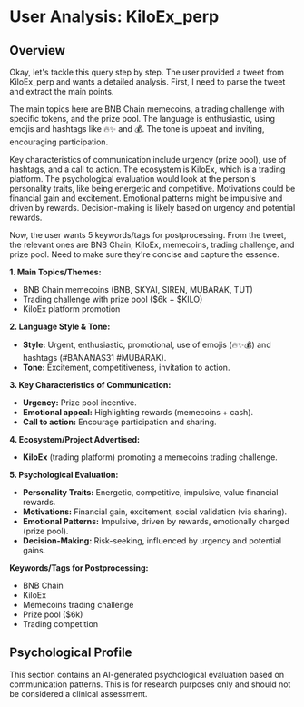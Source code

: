 # User Analysis: KiloEx_perp

## Overview

<think>
Okay, let's tackle this query step by step. The user provided a tweet from KiloEx_perp and wants a detailed analysis. First, I need to parse the tweet and extract the main points.

The main topics here are BNB Chain memecoins, a trading challenge with specific tokens, and the prize pool. The language is enthusiastic, using emojis and hashtags like 🔥✨ and 💰. The tone is upbeat and inviting, encouraging participation.

Key characteristics of communication include urgency (prize pool), use of hashtags, and a call to action. The ecosystem is KiloEx, which is a trading platform. The psychological evaluation would look at the person's personality traits, like being energetic and competitive. Motivations could be financial gain and excitement. Emotional patterns might be impulsive and driven by rewards. Decision-making is likely based on urgency and potential rewards.

Now, the user wants 5 keywords/tags for postprocessing. From the tweet, the relevant ones are BNB Chain, KiloEx, memecoins, trading challenge, and prize pool. Need to make sure they're concise and capture the essence.
</think>

**1. Main Topics/Themes:**  
- BNB Chain memecoins (BNB, SKYAI, SIREN, MUBARAK, TUT)  
- Trading challenge with prize pool ($6k + $KILO)  
- KiloEx platform promotion  

**2. Language Style & Tone:**  
- **Style:** Urgent, enthusiastic, promotional, use of emojis (🔥✨💰) and hashtags (#BANANAS31 #MUBARAK).  
- **Tone:** Excitement, competitiveness, invitation to action.  

**3. Key Characteristics of Communication:**  
- **Urgency:** Prize pool incentive.  
- **Emotional appeal:** Highlighting rewards (memecoins + cash).  
- **Call to action:** Encourage participation and sharing.  

**4. Ecosystem/Project Advertised:**  
- **KiloEx** (trading platform) promoting a memecoins trading challenge.  

**5. Psychological Evaluation:**  
- **Personality Traits:** Energetic, competitive, impulsive, value financial rewards.  
- **Motivations:** Financial gain, excitement, social validation (via sharing).  
- **Emotional Patterns:** Impulsive, driven by rewards, emotionally charged (prize pool).  
- **Decision-Making:** Risk-seeking, influenced by urgency and potential gains.  

**Keywords/Tags for Postprocessing:**  
- BNB Chain  
- KiloEx  
- Memecoins trading challenge  
- Prize pool ($6k)  
- Trading competition

## Psychological Profile

This section contains an AI-generated psychological evaluation based on communication patterns. This is for research purposes only and should not be considered a clinical assessment.